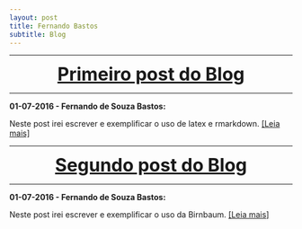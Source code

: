 ```yaml
---
layout: post
title: Fernando Bastos
subtitle: Blog
---
```


***

<center><font size="6" color="#76asaf">
<a href="/blog_posts/07-09-2016/post1">
<b>Primeiro post do Blog</b>
</a></font></center>

***

**01-07-2016 - Fernando de Souza Bastos:**

Neste post irei escrever e exemplificar o uso de latex e rmarkdown. [[Leia mais]](/blog_posts/07-09-2016/post1)

***

<center><font size="6" color="#76asaf">
<a href="/blog_posts/07-09-2016/post1">
<b>Segundo post do Blog</b>
</a></font></center>

***

**01-07-2016 - Fernando de Souza Bastos:**

Neste post irei escrever e exemplificar o uso da Birnbaum. [[Leia mais]](/blog_posts/07-09-2016/post2)





